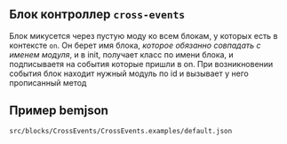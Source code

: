## Блок контроллер `cross-events`

Блок микусется через пустую моду ко всем блокам, у которых есть в контексте `on`.
Он берет имя блока, *которое обязанно совпадать с именем модуля*, и в init, получает класс по имени блока, и подписываетя на события которые пришли в on.
При возникновении события блок находит нужный модуль по id и вызывает у него прописанный метод

## Пример bemjson

`src/blocks/CrossEvents/CrossEvents.examples/default.json`
